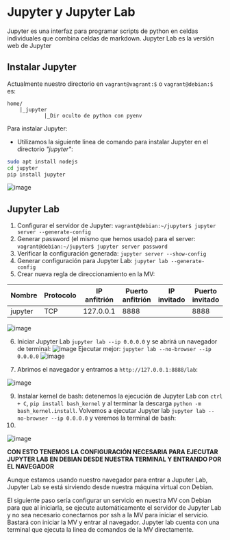 # Jupyter y Jupyter Lab
Jupyter es una interfaz para programar scripts de python en celdas individuales que combina celdas de markdown. Jupyter Lab es la versión web de Jupyter
## Instalar Jupyter
Actualmente nuestro directorio en ```vagrant@vagrant:$``` o ```vagrant@debian:$``` es:
```
home/
    |_jupyter
            |_Dir oculto de python con pyenv
```
Para instalar Jupyter:
* Utilizamos la siguiente linea de comando para instalar Jupyter en el directorio *"jupyter"*:
```bash
sudo apt install nodejs
cd jupyter
pip install jupyter
```
![image](https://github.com/user-attachments/assets/6aee8e0d-de74-466c-a3a3-462a197493d4)
## Jupyter Lab
1. Configurar el servidor de Jupyter: ```vagrant@debian:~/jupyter$ jupyter server --generate-config```
2. Generar password (el mismo que hemos usado) para el server: ```vagrant@debian:~/jupyter$ jupyter server password```
3. Verificar la configuración generada: ```jupyter server --show-config```
4. Generar configuración para Jupyter Lab: ```jupyter lab --generate-config```
5. Crear nueva regla de direccionamiento en la MV:

|Nombre|Protocolo|IP anfitrión|Puerto anfitrión|IP invitado|Puerto invitado|
|------|---------|------------|----------------|-----------|---------------|
|jupyter|TCP|127.0.0.1|8888||8888|

![image](https://github.com/user-attachments/assets/7805c2b5-62bb-4cdd-be47-3f84af11a959)

6. Iniciar Jupyter Lab ```jupyter lab --ip 0.0.0.0``` y se abrirá un navegador de terminal:
![image](https://github.com/user-attachments/assets/4992050c-be7d-4d58-b335-98ad663132f3)
Ejecutar mejor: ```jupyter lab --no-browser --ip 0.0.0.0```
![image](https://github.com/user-attachments/assets/88cc0ffe-acc8-4338-822e-89ed729c21a9)

7. Abrimos el navegador y entramos a ```http://127.0.0.1:8888/lab```:

![image](https://github.com/user-attachments/assets/9e7c84ee-142e-46d2-9df1-b2cc23ebf0ba)


9. Instalar kernel de bash: detenemos la ejecución de Jupyter Lab con ```ctrl + C```, ```pip install bash_kernel``` y al terminar la descarga ```python -m bash_kernel.install```. Volvemos a ejecutar Jupyter lab ```jupyter lab --no-browser --ip 0.0.0.0``` y veremos la terminal de bash:
10. 
![image](https://github.com/user-attachments/assets/731cf183-30c1-46c3-915c-3567a3c777ce)

**CON ESTO TENEMOS LA CONFIGURACIÓN NECESARIA PARA EJECUTAR JUPYTER LAB EN DEBIAN DESDE NUESTRA TERMINAL Y ENTRANDO POR EL NAVEGADOR**

Aunque estamos usando nuestro navegador para entrar a Juputer Lab, Jupyter Lab se está sirviendo desde nuestra máquina virtual con Debian.

El siguiente paso sería configurar un servicio en nuestra MV con Debian para que al iniciarla, se ejecute automáticamente el servidor de Jupyter Lab y no sea necesario conectarnos por ssh a la MV para iniciar el servicio. Bastará con iniciar la MV y entrar al navegador. Jupyter lab cuenta con una terminal que ejecuta la linea de comandos de la MV directamente.
